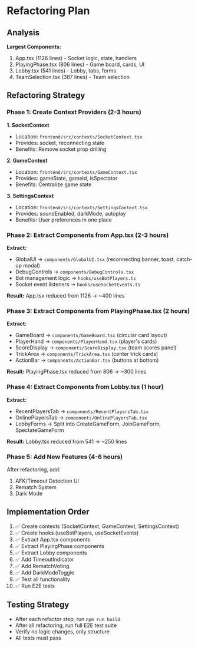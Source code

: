 # Refactoring Plan

## Analysis
**Largest Components:**
1. App.tsx (1126 lines) - Socket logic, state, handlers
2. PlayingPhase.tsx (806 lines) - Game board, cards, UI
3. Lobby.tsx (541 lines) - Lobby, tabs, forms
4. TeamSelection.tsx (387 lines) - Team selection

## Refactoring Strategy

### Phase 1: Create Context Providers (2-3 hours)

**1. SocketContext**
- Location: `frontend/src/contexts/SocketContext.tsx`
- Provides: socket, reconnecting state
- Benefits: Remove socket prop drilling

**2. GameContext**  
- Location: `frontend/src/contexts/GameContext.tsx`
- Provides: gameState, gameId, isSpectator
- Benefits: Centralize game state

**3. SettingsContext**
- Location: `frontend/src/contexts/SettingsContext.tsx`
- Provides: soundEnabled, darkMode, autoplay
- Benefits: User preferences in one place

### Phase 2: Extract Components from App.tsx (2-3 hours)

**Extract:**
- GlobalUI → `components/GlobalUI.tsx` (reconnecting banner, toast, catch-up modal)
- DebugControls → `components/DebugControls.tsx`
- Bot management logic → `hooks/useBotPlayers.ts`
- Socket event listeners → `hooks/useSocketEvents.ts`

**Result:** App.tsx reduced from 1126 → ~400 lines

### Phase 3: Extract Components from PlayingPhase.tsx (2 hours)

**Extract:**
- GameBoard → `components/GameBoard.tsx` (circular card layout)
- PlayerHand → `components/PlayerHand.tsx` (player's cards)
- ScoreDisplay → `components/ScoreDisplay.tsx` (team scores panel)
- TrickArea → `components/TrickArea.tsx` (center trick cards)
- ActionBar → `components/ActionBar.tsx` (buttons at bottom)

**Result:** PlayingPhase.tsx reduced from 806 → ~300 lines

### Phase 4: Extract Components from Lobby.tsx (1 hour)

**Extract:**
- RecentPlayersTab → `components/RecentPlayersTab.tsx`
- OnlinePlayersTab → `components/OnlinePlayersTab.tsx`
- LobbyForms → Split into CreateGameForm, JoinGameForm, SpectateGameForm

**Result:** Lobby.tsx reduced from 541 → ~250 lines

### Phase 5: Add New Features (4-6 hours)

After refactoring, add:
1. AFK/Timeout Detection UI
2. Rematch System
3. Dark Mode

## Implementation Order

1. ✅ Create contexts (SocketContext, GameContext, SettingsContext)
2. ✅ Create hooks (useBotPlayers, useSocketEvents)
3. ✅ Extract App.tsx components
4. ✅ Extract PlayingPhase components
5. ✅ Extract Lobby components  
6. ✅ Add TimeoutIndicator
7. ✅ Add RematchVoting
8. ✅ Add DarkModeToggle
9. ✅ Test all functionality
10. ✅ Run E2E tests

## Testing Strategy

- After each refactor step, run `npm run build`
- After all refactoring, run full E2E test suite
- Verify no logic changes, only structure
- All tests must pass

